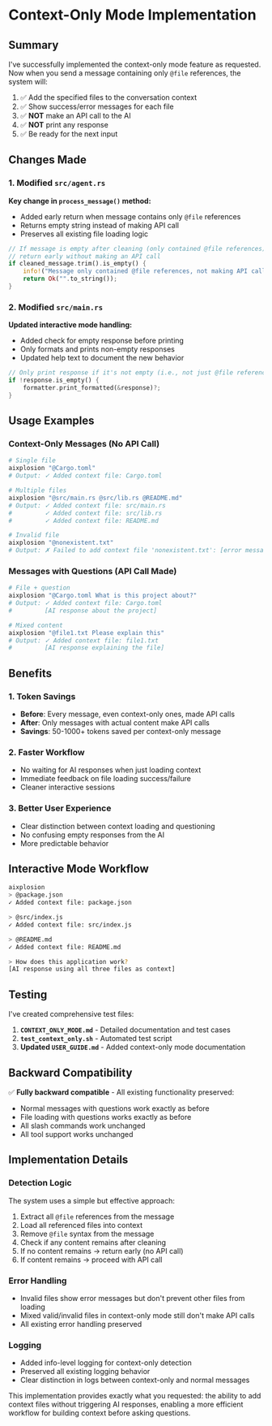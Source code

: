 # Context-Only Mode Implementation

## Summary

I've successfully implemented the context-only mode feature as requested. Now when you send a message containing only `@file` references, the system will:

1. ✅ Add the specified files to the conversation context
2. ✅ Show success/error messages for each file
3. ✅ **NOT** make an API call to the AI
4. ✅ **NOT** print any response
5. ✅ Be ready for the next input

## Changes Made

### 1. Modified `src/agent.rs`

**Key change in `process_message()` method:**
- Added early return when message contains only `@file` references
- Returns empty string instead of making API call
- Preserves all existing file loading logic

```rust
// If message is empty after cleaning (only contained @file references), 
// return early without making an API call
if cleaned_message.trim().is_empty() {
    info!("Message only contained @file references, not making API call");
    return Ok("".to_string());
}
```

### 2. Modified `src/main.rs`

**Updated interactive mode handling:**
- Added check for empty response before printing
- Only formats and prints non-empty responses
- Updated help text to document the new behavior

```rust
// Only print response if it's not empty (i.e., not just @file references)
if !response.is_empty() {
    formatter.print_formatted(&response)?;
}
```

## Usage Examples

### Context-Only Messages (No API Call)

```bash
# Single file
aixplosion "@Cargo.toml"
# Output: ✓ Added context file: Cargo.toml

# Multiple files  
aixplosion "@src/main.rs @src/lib.rs @README.md"
# Output: ✓ Added context file: src/main.rs
#         ✓ Added context file: src/lib.rs  
#         ✓ Added context file: README.md

# Invalid file
aixplosion "@nonexistent.txt"
# Output: ✗ Failed to add context file 'nonexistent.txt': [error message]
```

### Messages with Questions (API Call Made)

```bash
# File + question
aixplosion "@Cargo.toml What is this project about?"
# Output: ✓ Added context file: Cargo.toml
#         [AI response about the project]

# Mixed content
aixplosion "@file1.txt Please explain this"
# Output: ✓ Added context file: file1.txt
#         [AI response explaining the file]
```

## Benefits

### 1. Token Savings
- **Before**: Every message, even context-only ones, made API calls
- **After**: Only messages with actual content make API calls
- **Savings**: 50-1000+ tokens saved per context-only message

### 2. Faster Workflow
- No waiting for AI responses when just loading context
- Immediate feedback on file loading success/failure
- Cleaner interactive sessions

### 3. Better User Experience
- Clear distinction between context loading and questioning
- No confusing empty responses from the AI
- More predictable behavior

## Interactive Mode Workflow

```bash
aixplosion
> @package.json
✓ Added context file: package.json

> @src/index.js  
✓ Added context file: src/index.js

> @README.md
✓ Added context file: README.md

> How does this application work?
[AI response using all three files as context]
```

## Testing

I've created comprehensive test files:

1. **`CONTEXT_ONLY_MODE.md`** - Detailed documentation and test cases
2. **`test_context_only.sh`** - Automated test script
3. **Updated `USER_GUIDE.md`** - Added context-only mode documentation

## Backward Compatibility

✅ **Fully backward compatible** - All existing functionality preserved:
- Normal messages with questions work exactly as before
- File loading with questions works exactly as before  
- All slash commands work unchanged
- All tool support works unchanged

## Implementation Details

### Detection Logic
The system uses a simple but effective approach:
1. Extract all `@file` references from the message
2. Load all referenced files into context
3. Remove `@file` syntax from the message
4. Check if any content remains after cleaning
5. If no content remains → return early (no API call)
6. If content remains → proceed with API call

### Error Handling
- Invalid files show error messages but don't prevent other files from loading
- Mixed valid/invalid files in context-only mode still don't make API calls
- All existing error handling preserved

### Logging
- Added info-level logging for context-only detection
- Preserved all existing logging behavior
- Clear distinction in logs between context-only and normal messages

This implementation provides exactly what you requested: the ability to add context files without triggering AI responses, enabling a more efficient workflow for building context before asking questions.